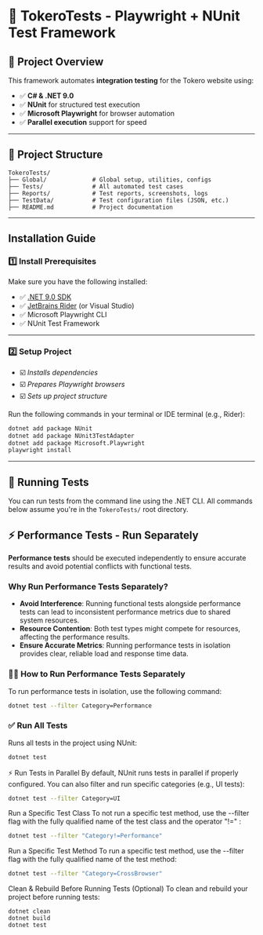 ﻿# 🧪 TokeroTests - Playwright + NUnit Test Framework

## 📌 Project Overview
This framework automates **integration testing** for the Tokero website using:

- ✅ **C# & .NET 9.0**
- ✅ **NUnit** for structured test execution
- ✅ **Microsoft Playwright** for browser automation
- ✅ **Parallel execution** support for speed

---

## 📂 Project Structure

```plaintext
TokeroTests/
├── Global/             # Global setup, utilities, configs
├── Tests/              # All automated test cases
├── Reports/            # Test reports, screenshots, logs
├── TestData/           # Test configuration files (JSON, etc.)
├── README.md           # Project documentation
```

---

## Installation Guide

### 1️⃣ Install Prerequisites

Make sure you have the following installed:

- ✅ [.NET 9.0 SDK](https://dotnet.microsoft.com/en-us/download/dotnet/9.0)
- ✅ [JetBrains Rider](https://www.jetbrains.com/rider/) (or Visual Studio)
- ✅ Microsoft Playwright CLI
- ✅ NUnit Test Framework

---

### 2️⃣ Setup Project

- ☑️ *Installs dependencies*
- ☑️ *Prepares Playwright browsers*
- ☑️ *Sets up project structure*

Run the following commands in your terminal or IDE terminal (e.g., Rider):

```sh
dotnet add package NUnit
dotnet add package NUnit3TestAdapter
dotnet add package Microsoft.Playwright
playwright install
```
---

## 🚀 Running Tests

You can run tests from the command line using the .NET CLI. All commands below assume you're in the `TokeroTests/` root directory.

## ⚡ Performance Tests - Run Separately

**Performance tests** should be executed independently to ensure accurate results and avoid potential conflicts with functional tests.

### Why Run Performance Tests Separately?

- **Avoid Interference**: Running functional tests alongside performance tests can lead to inconsistent performance metrics due to shared system resources.
- **Resource Contention**: Both test types might compete for resources, affecting the performance results.
- **Ensure Accurate Metrics**: Running performance tests in isolation provides clear, reliable load and response time data.

### 🏃‍♂️ How to Run Performance Tests Separately

To run performance tests in isolation, use the following command:

```bash
dotnet test --filter Category=Performance
```

### ✅ Run All Tests

Runs all tests in the project using NUnit:

```sh
dotnet test
```

⚡ Run Tests in Parallel
By default, NUnit runs tests in parallel if properly configured. You can also filter and run specific categories (e.g., UI tests):

```sh
dotnet test --filter Category=UI
```



Run a Specific Test Class
To not run a specific test method, use the --filter flag with the fully qualified name of the test class and the operator "!=" :

```sh
dotnet test --filter "Category!=Performance"
```

Run a Specific Test Method
To run a specific test method, use the --filter flag with the fully qualified name of the test method:

```sh
dotnet test --filter "Category=CrossBrowser"
```

Clean & Rebuild Before Running Tests (Optional)
To clean and rebuild your project before running tests:

```
dotnet clean
dotnet build
dotnet test
```